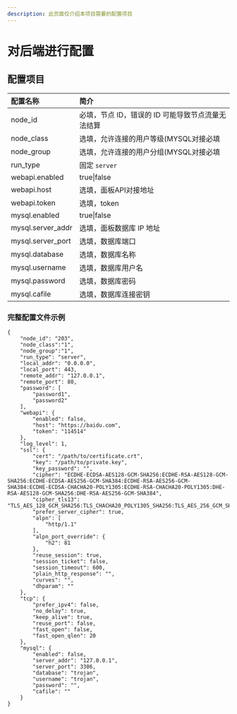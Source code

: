 ```yaml
---
description: 此页面仅介绍本项目需要的配置项目
---
```


# 对后端进行配置

## 配置项目

| 配置名称 | 简介 |
| :--- | :--- |
| node\_id | 必填，节点 ID，错误的 ID 可能导致节点流量无法结算 |
| node\_class | 选填，允许连接的用户等级\(MYSQL对接必填 |
| node\_group | 选填，允许连接的用户分组\(MYSQL对接必填 |
| run\_type | 固定 `server` |
| webapi.enabled | true\|false |
| webapi.host | 选填，面板API对接地址 |
| webapi.token | 选填，token |
| mysql.enabled | true\|false |
| mysql.server\_addr | 选填，面板数据库 IP 地址 |
| mysql.server\_port | 选填，数据库端口 |
| mysql.database | 选填，数据库名称 |
| mysql.username | 选填，数据库用户名 |
| mysql.password | 选填，数据库密码 |
| mysql.cafile | 选填，数据库连接密钥 |

### 完整配置文件示例

```text
{
    "node_id": "203",
    "node_class":"1",
    "node_group":"1",
    "run_type": "server",
    "local_addr": "0.0.0.0",
    "local_port": 443,
    "remote_addr": "127.0.0.1",
    "remote_port": 80,
    "password": [
        "password1",
        "password2"
    ],
    "webapi": {
        "enabled": false,
        "host": "https://baidu.com",
        "token": "114514"
    },
    "log_level": 1,
    "ssl": {
        "cert": "/path/to/certificate.crt",
        "key": "/path/to/private.key",
        "key_password": "",
        "cipher": "ECDHE-ECDSA-AES128-GCM-SHA256:ECDHE-RSA-AES128-GCM-SHA256:ECDHE-ECDSA-AES256-GCM-SHA384:ECDHE-RSA-AES256-GCM-SHA384:ECDHE-ECDSA-CHACHA20-POLY1305:ECDHE-RSA-CHACHA20-POLY1305:DHE-RSA-AES128-GCM-SHA256:DHE-RSA-AES256-GCM-SHA384",
        "cipher_tls13": "TLS_AES_128_GCM_SHA256:TLS_CHACHA20_POLY1305_SHA256:TLS_AES_256_GCM_SHA384",
        "prefer_server_cipher": true,
        "alpn": [
            "http/1.1"
        ],
        "alpn_port_override": {
            "h2": 81
        },
        "reuse_session": true,
        "session_ticket": false,
        "session_timeout": 600,
        "plain_http_response": "",
        "curves": "",
        "dhparam": ""
    },
    "tcp": {
        "prefer_ipv4": false,
        "no_delay": true,
        "keep_alive": true,
        "reuse_port": false,
        "fast_open": false,
        "fast_open_qlen": 20
    },
    "mysql": {
        "enabled": false,
        "server_addr": "127.0.0.1",
        "server_port": 3306,
        "database": "trojan",
        "username": "trojan",
        "password": "",
        "cafile": ""
    }
}

```
